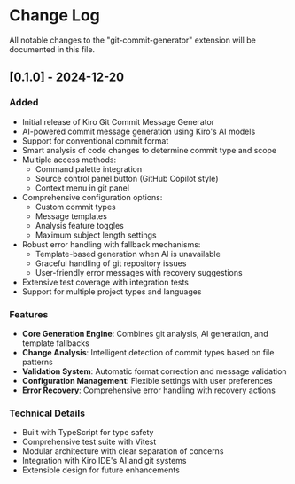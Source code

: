 # Change Log

All notable changes to the "git-commit-generator" extension will be documented in this file.

## [0.1.0] - 2024-12-20

### Added

- Initial release of Kiro Git Commit Message Generator
- AI-powered commit message generation using Kiro's AI models
- Support for conventional commit format
- Smart analysis of code changes to determine commit type and scope
- Multiple access methods:
  - Command palette integration
  - Source control panel button (GitHub Copilot style)
  - Context menu in git panel
- Comprehensive configuration options:
  - Custom commit types
  - Message templates
  - Analysis feature toggles
  - Maximum subject length settings
- Robust error handling with fallback mechanisms:
  - Template-based generation when AI is unavailable
  - Graceful handling of git repository issues
  - User-friendly error messages with recovery suggestions
- Extensive test coverage with integration tests
- Support for multiple project types and languages

### Features

- **Core Generation Engine**: Combines git analysis, AI generation, and template fallbacks
- **Change Analysis**: Intelligent detection of commit types based on file patterns
- **Validation System**: Automatic format correction and message validation
- **Configuration Management**: Flexible settings with user preferences
- **Error Recovery**: Comprehensive error handling with recovery actions

### Technical Details

- Built with TypeScript for type safety
- Comprehensive test suite with Vitest
- Modular architecture with clear separation of concerns
- Integration with Kiro IDE's AI and git systems
- Extensible design for future enhancements
